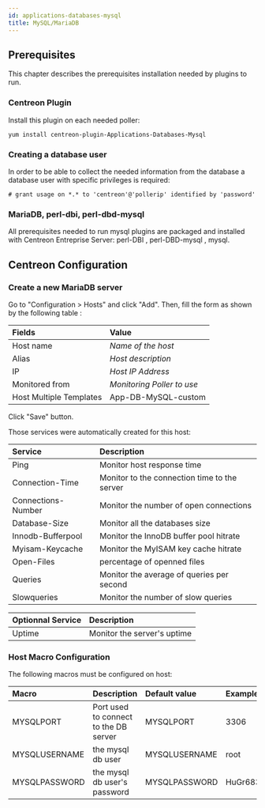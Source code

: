 ```yaml
---
id: applications-databases-mysql
title: MySQL/MariaDB
---
```


## Prerequisites

This chapter describes the prerequisites installation needed by plugins to run.

### Centreon Plugin

Install this plugin on each needed poller:

``` shell
yum install centreon-plugin-Applications-Databases-Mysql
```

### Creating a database user

In order to be able to collect the needed information from the database a
database user with specific privileges is required:

    # grant usage on *.* to 'centreon'@'pollerip' identified by 'password'

### MariaDB, perl-dbi, perl-dbd-mysql

All prerequisites needed to run mysql plugins are packaged and installed with
Centreon Entreprise Server: perl-DBI , perl-DBD-mysql , mysql.

## Centreon Configuration

### Create a new MariaDB server

Go to "Configuration \> Hosts" and click "Add". Then, fill the form as shown by
the following table :

| Fields                  | Value                      |
| :---------------------- | :------------------------- |
| Host name               | *Name of the host*         |
| Alias                   | *Host description*         |
| IP                      | *Host IP Address*          |
| Monitored from          | *Monitoring Poller to use* |
| Host Multiple Templates | App-DB-MySQL-custom        |

Click "Save" button.

Those services were automatically created for this host:

| Service            | Description                                  |
| :----------------- | :------------------------------------------- |
| Ping               | Monitor host response time                   |
| Connection-Time    | Monitor to the connection time to the server |
| Connections-Number | Monitor the number of open connections       |
| Database-Size      | Monitor all the databases size               |
| Innodb-Bufferpool  | Monitor the InnoDB buffer pool hitrate       |
| Myisam-Keycache    | Monitor the MyISAM key cache hitrate         |
| Open-Files         | percentage of openned files                  |
| Queries            | Monitor the average of queries per second    |
| Slowqueries        | Monitor the number of slow queries           |

| Optionnal Service | Description                 |
| :---------------- | :-------------------------- |
| Uptime            | Monitor the server's uptime |

### Host Macro Configuration

The following macros must be configured on host:

| Macro         | Description                           | Default value | Example  |
| :------------ | :------------------------------------ | :------------ | :------- |
| MYSQLPORT     | Port used to connect to the DB server | MYSQLPORT     | 3306     |
| MYSQLUSERNAME | the mysql db user                     | MYSQLUSERNAME | root     |
| MYSQLPASSWORD | the mysql db user's password          | MYSQLPASSWORD | HuGr6834 |
